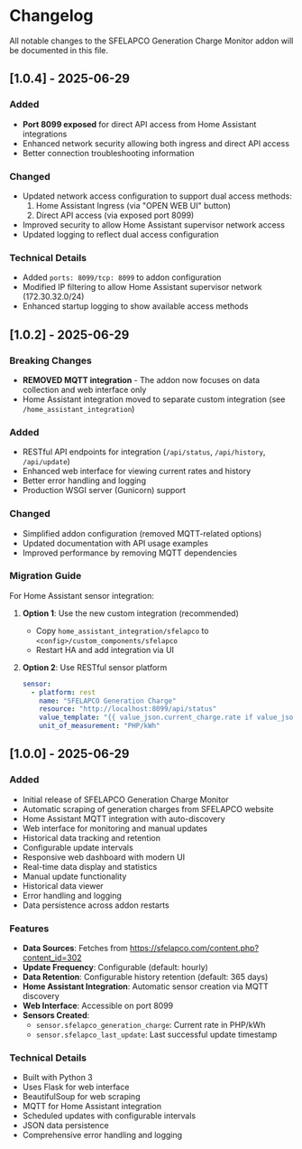 # Changelog

All notable changes to the SFELAPCO Generation Charge Monitor addon will be documented in this file.

## [1.0.4] - 2025-06-29

### Added
- **Port 8099 exposed** for direct API access from Home Assistant integrations
- Enhanced network security allowing both ingress and direct API access
- Better connection troubleshooting information

### Changed
- Updated network access configuration to support dual access methods:
  1. Home Assistant Ingress (via "OPEN WEB UI" button)
  2. Direct API access (via exposed port 8099)
- Improved security to allow Home Assistant supervisor network access
- Updated logging to reflect dual access configuration

### Technical Details
- Added `ports: 8099/tcp: 8099` to addon configuration
- Modified IP filtering to allow Home Assistant supervisor network (172.30.32.0/24)
- Enhanced startup logging to show available access methods

## [1.0.2] - 2025-06-29

### Breaking Changes
- **REMOVED MQTT integration** - The addon now focuses on data collection and web interface only
- Home Assistant integration moved to separate custom integration (see `/home_assistant_integration`)

### Added
- RESTful API endpoints for integration (`/api/status`, `/api/history`, `/api/update`)
- Enhanced web interface for viewing current rates and history
- Better error handling and logging
- Production WSGI server (Gunicorn) support

### Changed
- Simplified addon configuration (removed MQTT-related options)
- Updated documentation with API usage examples
- Improved performance by removing MQTT dependencies

### Migration Guide
For Home Assistant sensor integration:
1. **Option 1**: Use the new custom integration (recommended)
   - Copy `home_assistant_integration/sfelapco` to `<config>/custom_components/sfelapco`
   - Restart HA and add integration via UI

2. **Option 2**: Use RESTful sensor platform
   ```yaml
   sensor:
     - platform: rest
       name: "SFELAPCO Generation Charge"
       resource: "http://localhost:8099/api/status"
       value_template: "{{ value_json.current_charge.rate if value_json.current_charge else 'unavailable' }}"
       unit_of_measurement: "PHP/kWh"
   ```

## [1.0.0] - 2025-06-29

### Added
- Initial release of SFELAPCO Generation Charge Monitor
- Automatic scraping of generation charges from SFELAPCO website
- Home Assistant MQTT integration with auto-discovery
- Web interface for monitoring and manual updates
- Historical data tracking and retention
- Configurable update intervals
- Responsive web dashboard with modern UI
- Real-time data display and statistics
- Manual update functionality
- Historical data viewer
- Error handling and logging
- Data persistence across addon restarts

### Features
- **Data Sources**: Fetches from https://sfelapco.com/content.php?content_id=302
- **Update Frequency**: Configurable (default: hourly)
- **Data Retention**: Configurable history retention (default: 365 days)
- **Home Assistant Integration**: Automatic sensor creation via MQTT discovery
- **Web Interface**: Accessible on port 8099
- **Sensors Created**:
  - `sensor.sfelapco_generation_charge`: Current rate in PHP/kWh
  - `sensor.sfelapco_last_update`: Last successful update timestamp

### Technical Details
- Built with Python 3
- Uses Flask for web interface
- BeautifulSoup for web scraping
- MQTT for Home Assistant integration
- Scheduled updates with configurable intervals
- JSON data persistence
- Comprehensive error handling and logging
